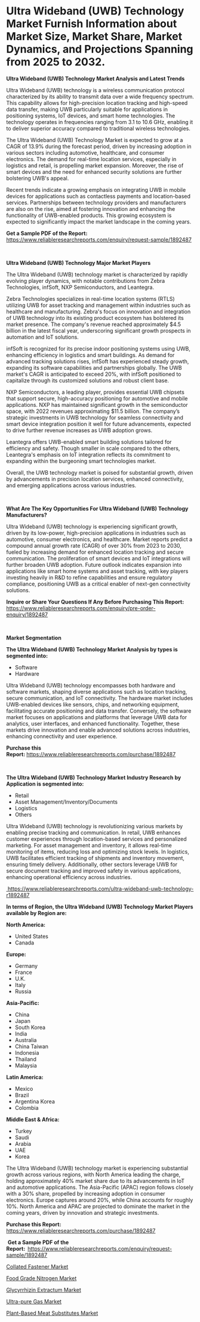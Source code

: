 <p><h1>Ultra Wideband (UWB) Technology Market Furnish Information about Market Size, Market Share, Market Dynamics, and Projections Spanning from 2025 to 2032.</h1></p><p><strong>Ultra Wideband (UWB) Technology Market Analysis and Latest Trends</strong></p>
<p><p>Ultra Wideband (UWB) technology is a wireless communication protocol characterized by its ability to transmit data over a wide frequency spectrum. This capability allows for high-precision location tracking and high-speed data transfer, making UWB particularly suitable for applications in positioning systems, IoT devices, and smart home technologies. The technology operates in frequencies ranging from 3.1 to 10.6 GHz, enabling it to deliver superior accuracy compared to traditional wireless technologies.</p><p>The Ultra Wideband (UWB) Technology Market is expected to grow at a CAGR of 13.9% during the forecast period, driven by increasing adoption in various sectors including automotive, healthcare, and consumer electronics. The demand for real-time location services, especially in logistics and retail, is propelling market expansion. Moreover, the rise of smart devices and the need for enhanced security solutions are further bolstering UWB's appeal.</p><p>Recent trends indicate a growing emphasis on integrating UWB in mobile devices for applications such as contactless payments and location-based services. Partnerships between technology providers and manufacturers are also on the rise, aimed at fostering innovation and enhancing the functionality of UWB-enabled products. This growing ecosystem is expected to significantly impact the market landscape in the coming years.</p></p>
<p><strong>Get a Sample PDF of the Report:&nbsp;</strong> <a href="https://www.reliableresearchreports.com/enquiry/request-sample/1892487?utm_campaign=102&utm_medium=2&utm_source=Github&utm_content=ia&utm_term=14012025&utm_id=ultra-wideband-uwb-technology">https://www.reliableresearchreports.com/enquiry/request-sample/1892487</a></p>
<p>&nbsp;</p>
<p><strong>Ultra Wideband (UWB) Technology Major Market Players</strong></p>
<p><p>The Ultra Wideband (UWB) technology market is characterized by rapidly evolving player dynamics, with notable contributions from Zebra Technologies, infSoft, NXP Semiconductors, and Leantegra.</p><p>Zebra Technologies specializes in real-time location systems (RTLS) utilizing UWB for asset tracking and management within industries such as healthcare and manufacturing. Zebra's focus on innovation and integration of UWB technology into its existing product ecosystem has bolstered its market presence. The company's revenue reached approximately $4.5 billion in the latest fiscal year, underscoring significant growth prospects in automation and IoT solutions.</p><p>infSoft is recognized for its precise indoor positioning systems using UWB, enhancing efficiency in logistics and smart buildings. As demand for advanced tracking solutions rises, infSoft has experienced steady growth, expanding its software capabilities and partnerships globally. The UWB market's CAGR is anticipated to exceed 20%, with infSoft positioned to capitalize through its customized solutions and robust client base.</p><p>NXP Semiconductors, a leading player, provides essential UWB chipsets that support secure, high-accuracy positioning for automotive and mobile applications. NXP has maintained significant growth in the semiconductor space, with 2022 revenues approximating $11.5 billion. The company’s strategic investments in UWB technology for seamless connectivity and smart device integration position it well for future advancements, expected to drive further revenue increases as UWB adoption grows.</p><p>Leantegra offers UWB-enabled smart building solutions tailored for efficiency and safety. Though smaller in scale compared to the others, Leantegra's emphasis on IoT integration reflects its commitment to expanding within the burgeoning smart technologies market. </p><p>Overall, the UWB technology market is poised for substantial growth, driven by advancements in precision location services, enhanced connectivity, and emerging applications across various industries.</p></p>
<p>&nbsp;</p>
<p><strong>What Are The Key Opportunities For Ultra Wideband (UWB) Technology Manufacturers?</strong></p>
<p><p>Ultra Wideband (UWB) technology is experiencing significant growth, driven by its low-power, high-precision applications in industries such as automotive, consumer electronics, and healthcare. Market reports predict a compound annual growth rate (CAGR) of over 30% from 2023 to 2030, fueled by increasing demand for enhanced location tracking and secure communication. The proliferation of smart devices and IoT integrations will further broaden UWB adoption. Future outlook indicates expansion into applications like smart home systems and asset tracking, with key players investing heavily in R&D to refine capabilities and ensure regulatory compliance, positioning UWB as a critical enabler of next-gen connectivity solutions.</p></p>
<p><strong>Inquire or Share Your Questions If Any Before Purchasing This Report:</strong> <a href="https://www.reliableresearchreports.com/enquiry/pre-order-enquiry/1892487?utm_campaign=102&utm_medium=2&utm_source=Github&utm_content=ia&utm_term=14012025&utm_id=ultra-wideband-uwb-technology">https://www.reliableresearchreports.com/enquiry/pre-order-enquiry/1892487</a></p>
<p>&nbsp;</p>
<p><strong>Market Segmentation</strong></p>
<p><strong>The Ultra Wideband (UWB) Technology Market Analysis by types is segmented into:</strong></p>
<p><ul><li>Software</li><li>Hardware</li></ul></p>
<p><p>Ultra Wideband (UWB) technology encompasses both hardware and software markets, shaping diverse applications such as location tracking, secure communication, and IoT connectivity. The hardware market includes UWB-enabled devices like sensors, chips, and networking equipment, facilitating accurate positioning and data transfer. Conversely, the software market focuses on applications and platforms that leverage UWB data for analytics, user interfaces, and enhanced functionality. Together, these markets drive innovation and enable advanced solutions across industries, enhancing connectivity and user experience.</p></p>
<p><strong>Purchase this Report:&nbsp;</strong><a href="https://www.reliableresearchreports.com/purchase/1892487?utm_campaign=102&utm_medium=2&utm_source=Github&utm_content=ia&utm_term=14012025&utm_id=ultra-wideband-uwb-technology">https://www.reliableresearchreports.com/purchase/1892487</a></p>
<p>&nbsp;</p>
<p><strong>The Ultra Wideband (UWB) Technology Market Industry Research by Application is segmented into:</strong></p>
<p><ul><li>Retail</li><li>Asset Management/Inventory/Documents</li><li>Logistics</li><li>Others</li></ul></p>
<p><p>Ultra Wideband (UWB) technology is revolutionizing various markets by enabling precise tracking and communication. In retail, UWB enhances customer experiences through location-based services and personalized marketing. For asset management and inventory, it allows real-time monitoring of items, reducing loss and optimizing stock levels. In logistics, UWB facilitates efficient tracking of shipments and inventory movement, ensuring timely delivery. Additionally, other sectors leverage UWB for secure document tracking and improved safety in various applications, enhancing operational efficiency across industries.</p></p>
<p><a href="https://www.reliableresearchreports.com/ultra-wideband-uwb-technology-r1892487?utm_campaign=102&utm_medium=2&utm_source=Github&utm_content=ia&utm_term=14012025&utm_id=ultra-wideband-uwb-technology">&nbsp;https://www.reliableresearchreports.com/ultra-wideband-uwb-technology-r1892487</a></p>
<p><strong>In terms of Region, the Ultra Wideband (UWB) Technology Market Players available by Region are:</strong></p>
<p>
    <p> <strong> North America: </strong>
        <ul>
            <li>United States</li>
            <li>Canada</li>
        </ul>
        </p> 
    <p> <strong> Europe: </strong>
        <ul>
            <li>Germany</li>
            <li>France</li>
            <li>U.K.</li>
            <li>Italy</li>
            <li>Russia</li>
        </ul>
        </p> 
    <p> <strong> Asia-Pacific: </strong>
        <ul>
            <li>China</li>
            <li>Japan</li>
            <li>South Korea</li>
            <li>India</li>
            <li>Australia</li>
            <li>China Taiwan</li>
            <li>Indonesia</li>
            <li>Thailand</li>
            <li>Malaysia</li>
        </ul>
        </p> 
    <p> <strong> Latin America: </strong>
        <ul>
            <li>Mexico</li>
            <li>Brazil</li>
            <li>Argentina Korea</li>
            <li>Colombia</li>
        </ul>
        </p> 
    <p> <strong> Middle East & Africa: </strong>
        <ul>
            <li>Turkey</li>
            <li>Saudi</li>
            <li>Arabia</li>
            <li>UAE</li>
            <li>Korea</li>
        </ul>
    </p>
    </p>
<p><p>The Ultra Wideband (UWB) technology market is experiencing substantial growth across various regions, with North America leading the charge, holding approximately 40% market share due to its advancements in IoT and automotive applications. The Asia-Pacific (APAC) region follows closely with a 30% share, propelled by increasing adoption in consumer electronics. Europe captures around 20%, while China accounts for roughly 10%. North America and APAC are projected to dominate the market in the coming years, driven by innovation and strategic investments.</p></p>
<p><strong>Purchase this Report: </strong><a href="https://www.reliableresearchreports.com/purchase/1892487?utm_campaign=102&utm_medium=2&utm_source=Github&utm_content=ia&utm_term=14012025&utm_id=ultra-wideband-uwb-technology">https://www.reliableresearchreports.com/purchase/1892487</a></p>
<p>&nbsp;<strong>Get a Sample PDF of the Report:&nbsp;&nbsp;</strong><a href="https://www.reliableresearchreports.com/enquiry/request-sample/1892487?utm_campaign=102&utm_medium=2&utm_source=Github&utm_content=ia&utm_term=14012025&utm_id=ultra-wideband-uwb-technology">https://www.reliableresearchreports.com/enquiry/request-sample/1892487</a></p>
<p><strong></strong></p>
<p><p><a href="https://github.com/tamiaknaub6/Market-Research-Report-List-1/blob/main/collated-fastener-market.md?utm_campaign=102&utm_medium=2&utm_source=Github&utm_content=ia&utm_term=14012025&utm_id=ultra-wideband-uwb-technology">Collated Fastener Market</a></p><p><a href="https://github.com/kathiestrine5ty/Market-Research-Report-List-1/blob/main/food-grade-nitrogen-market.md?utm_campaign=102&utm_medium=2&utm_source=Github&utm_content=ia&utm_term=14012025&utm_id=ultra-wideband-uwb-technology">Food Grade Nitrogen Market</a></p><p><a href="https://github.com/mayabungard8092/Market-Research-Report-List-1/blob/main/glycyrrhizin-extractum-market.md?utm_campaign=102&utm_medium=2&utm_source=Github&utm_content=ia&utm_term=14012025&utm_id=ultra-wideband-uwb-technology">Glycyrrhizin Extractum Market</a></p><p><a href="https://github.com/FosterFahey91/Market-Research-Report-List-1/blob/main/ultra-pure-gas-market.md?utm_campaign=102&utm_medium=2&utm_source=Github&utm_content=ia&utm_term=14012025&utm_id=ultra-wideband-uwb-technology">Ultra-pure Gas Market</a></p><p><a href="https://github.com/NarcisoFerry/Market-Research-Report-List-1/blob/main/plant-based-meat-substitutes-market.md?utm_campaign=102&utm_medium=2&utm_source=Github&utm_content=ia&utm_term=14012025&utm_id=ultra-wideband-uwb-technology">Plant-Based Meat Substitutes Market</a></p></p>